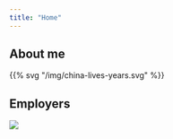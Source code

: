 ```yaml
---
title: "Home"
---
```


## About me

{{% svg "/img/china-lives-years.svg" %}}

## Employers

![](/img/employers-logos.png)
